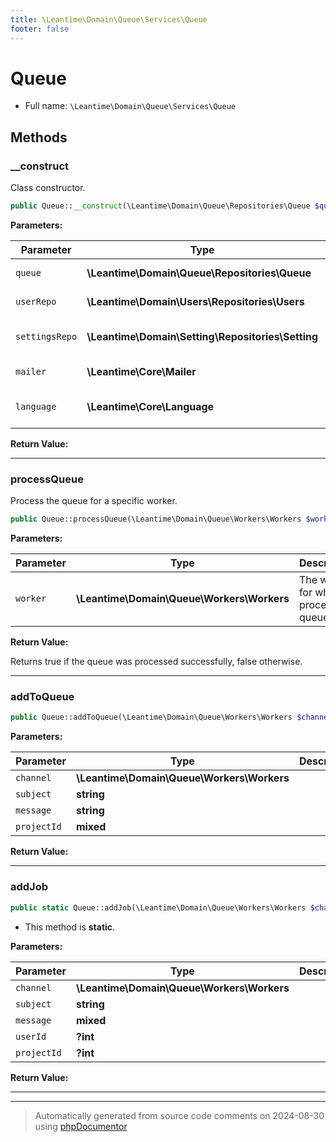 ```yaml
---
title: \Leantime\Domain\Queue\Services\Queue
footer: false
---
```


# Queue





* Full name: `\Leantime\Domain\Queue\Services\Queue`



## Methods

### __construct

Class constructor.

```php
public Queue::__construct(\Leantime\Domain\Queue\Repositories\Queue $queue, \Leantime\Domain\Users\Repositories\Users $userRepo, \Leantime\Domain\Setting\Repositories\Setting $settingsRepo, \Leantime\Core\Mailer $mailer, \Leantime\Core\Language $language): mixed
```








**Parameters:**

| Parameter | Type | Description |
|-----------|------|-------------|
| `queue` | **\Leantime\Domain\Queue\Repositories\Queue** | The queue repository. |
| `userRepo` | **\Leantime\Domain\Users\Repositories\Users** | The user repository. |
| `settingsRepo` | **\Leantime\Domain\Setting\Repositories\Setting** | The settings repository. |
| `mailer` | **\Leantime\Core\Mailer** | The mailer core. |
| `language` | **\Leantime\Core\Language** | The language core. |


**Return Value:**





---
### processQueue

Process the queue for a specific worker.

```php
public Queue::processQueue(\Leantime\Domain\Queue\Workers\Workers $worker): bool
```








**Parameters:**

| Parameter | Type | Description |
|-----------|------|-------------|
| `worker` | **\Leantime\Domain\Queue\Workers\Workers** | The worker for which to process the queue. |


**Return Value:**

Returns true if the queue was processed successfully, false otherwise.



---
### addToQueue



```php
public Queue::addToQueue(\Leantime\Domain\Queue\Workers\Workers $channel, string $subject, string $message, mixed $projectId): mixed
```








**Parameters:**

| Parameter | Type | Description |
|-----------|------|-------------|
| `channel` | **\Leantime\Domain\Queue\Workers\Workers** |  |
| `subject` | **string** |  |
| `message` | **string** |  |
| `projectId` | **mixed** |  |


**Return Value:**





---
### addJob



```php
public static Queue::addJob(\Leantime\Domain\Queue\Workers\Workers $channel, string $subject, mixed $message, ?int $userId = null, ?int $projectId = null): mixed
```



* This method is **static**.




**Parameters:**

| Parameter | Type | Description |
|-----------|------|-------------|
| `channel` | **\Leantime\Domain\Queue\Workers\Workers** |  |
| `subject` | **string** |  |
| `message` | **mixed** |  |
| `userId` | **?int** |  |
| `projectId` | **?int** |  |


**Return Value:**





---


---
> Automatically generated from source code comments on 2024-08-30 using [phpDocumentor](http://www.phpdoc.org/)
